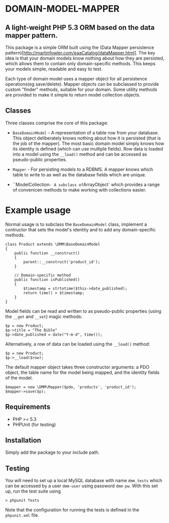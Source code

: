 # DOMAIN-MODEL-MAPPER
## A light-weight PHP 5.3 ORM based on the data mapper pattern.

This package is a simple ORM built using the (Data Mapper persistence
pattern)[http://martinfowler.com/eaaCatalog/dataMapper.html].  The key idea is
that your domain models know nothing about how they are persisted, which allows
them to contain only domain-specific methods.  This keeps your models simple, readable
and easy to test.

Each type of domain model uses a mapper object for all
persistence operations(eg save/delete).  Mapper objects can be subclassed to provide
custom "finder" methods, suitable for your domain.  Some utility methods are provided
to make it simple to return model collection objects.

## Classes
Three classes comprise the core of this package:

* `BaseDomainModel` - A representation of a table row from your database.  This object deliberately knows nothing 
about how it is persisted (that is the job of the mapper).  The most basic domain model simply knows how its
identity is defined (which can use multiple fields).  Row data is loaded into a model using the `__load()` method
and can be accessed as pseudo-public properties.

* `Mapper` - For persisting models to a RDBMS.  A mapper knows which table to write to as well as the database
fields which are unique.

* ``ModelCollection` - A subclass of `ArrayObject` which provides a range of convenicen methods to make
working with collections easier.

# Example usage
Normal usage is to subclass the `BaseDomainModel` class, implement a contructor that sets the model's 
identity and to add any domain-specific methods.

    class Product extends \DMM\BaseDomainModel
	{
		public function __construct()
		{
			parent::__construct('product_id');
		}

        // Domain-specific method
		public function isPublished()
		{
			$timestamp = strtotime($this->date_published);
			return time() > $timestamp;
		}
	}

Model fields can be read and written to as pseudo-public properties (using the `__get` and `__set`) magic
methods:

    $p = new Product;
	$p->title = "The Bible"
	$p->date_published = date("Y-m-d", time());

Alternatively, a row of data can be loaded using the `__load()` method:

    $p = new Product;
	$p->__load($row);

The default mapper object takes three constructor arguments: a PDO object, the table name for the
model being mapped, and the identity fields of the model.

    $mapper = new \DMM\Mapper($pdo, 'products', 'product_id');
	$mapper->save($p);


## Requirements

* PHP >= 5.3
* PHPUnit (for testing)

## Installation
Simply add the package to your include path.

## Testing
You will need to set up a local MySQL database with name `dmm_tests` which can be
accessed by a user `dmm-user` using password `dmm-pw`.  With this set up, run the 
test suite using

    > phpunit Tests

Note that the configuration for running the tests is defined in the `phpunit.xml` file.

